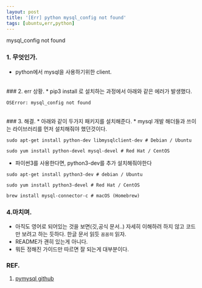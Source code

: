 ```yaml
---
layout: post
title: '[Err] python mysql_config not found'
tags: [ubuntu,err,python]
---
```

mysql_config not found

### 1. 무엇인가.
* python에서 mysql을 사용하기위한 client.


<br>
### 2. err 상황.
* pip3 install 로 설치하는 과정에서 아래와 같은 에러가 발생했다.

```
OSError: mysql_config not found
```
<br>
### 3. 해결.
* 아래와 같이 두가지 패키지를 설치해준다. 
* mysql 개발 해더들과 쓰이는 라이브러리를 먼저 설치해줘야 했던것이다.

```
sudo apt-get install python-dev libmysqlclient-dev # Debian / Ubuntu

sudo yum install python-devel mysql-devel # Red Hat / CentOS

```

* 파이썬3를 사용한다면, python3-dev를 추가 설치해줘야한다

```
sudo apt-get install python3-dev # debian / Ubuntu

sudo yum install python3-devel # Red Hat / CentOS

brew install mysql-connector-c # macOS (Homebrew)
```


### 4.마치며.
* 아직도 영어로 되어있는 것을 보면(깃,공식 문서..) 자세히 이해하려 하지 않고 코드만 보려고 하는 듯하다. 한글 문서 읽듯 `꼼꼼히` 읽자.
* README가 괜히 있는게 아니다. 
* 뭐든 정해진 가이드만 따르면 잘 되는게 대부분이다.



### REF.
1. [pymysql github](https://github.com/PyMySQL/mysqlclient-python)


